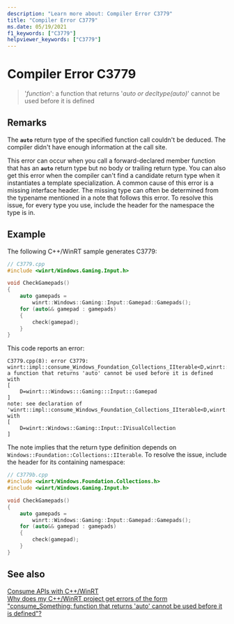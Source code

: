 ```yaml
---
description: "Learn more about: Compiler Error C3779"
title: "Compiler Error C3779"
ms.date: 05/19/2021
f1_keywords: ["C3779"]
helpviewer_keywords: ["C3779"]
---
```

# Compiler Error C3779

> '*function*': a function that returns '*auto or decltype(auto)*' cannot be used before it is defined

## Remarks

The **`auto`** return type of the specified function call couldn't be deduced. The compiler didn't have enough information at the call site.

This error can occur when you call a forward-declared member function that has an **`auto`** return type but no body or trailing return type. You can also get this error when the compiler can't find a candidate return type when it instantiates a template specialization. A common cause of this error is a missing interface header. The missing type can often be determined from the typename mentioned in a note that follows this error. To resolve this issue, for every type you use, include the header for the namespace the type is in.

## Example

The following C++/WinRT sample generates C3779:

```cpp
// C3779.cpp
#include <winrt/Windows.Gaming.Input.h>

void CheckGamepads()
{
    auto gamepads =
        winrt::Windows::Gaming::Input::Gamepad::Gamepads();
    for (auto&& gamepad : gamepads)
    {
        check(gamepad);
    }
}
```

This code reports an error:

```Console
C3779.cpp(8): error C3779: winrt::impl::consume_Windows_Foundation_Collections_IIterable<D,winrt::Windows::Gaming::Input::Gamepad>::First': a function that returns 'auto' cannot be used before it is defined
with
[
    D=winrt:::Windows:::Gaming:::Input:::Gamepad
]
note: see declaration of 'winrt::impl::consume_Windows_Foundation_Collections_IIterable<D,winrt::Windows::Gaming::Input::Gamepad>::First'
with
[
    D=winrt::Windows::Gaming::Input::IVisualCollection
]
```

The note implies that the return type definition depends on `Windows::Foundation::Collections::IIterable`. To resolve the issue, include the header for its containing namespace:

```cpp
// C3779b.cpp
#include <winrt/Windows.Foundation.Collections.h>
#include <winrt/Windows.Gaming.Input.h>

void CheckGamepads()
{
    auto gamepads =
        winrt::Windows::Gaming::Input::Gamepad::Gamepads();
    for (auto&& gamepad : gamepads)
    {
        check(gamepad);
    }
}
```

## See also

[Consume APIs with C++/WinRT](/windows/uwp/cpp-and-winrt-apis/consume-apis)\
[Why does my C++/WinRT project get errors of the form "consume_Something: function that returns 'auto' cannot be used before it is defined"?](https://devblogs.microsoft.com/oldnewthing/20190530-00/?p=102529)
